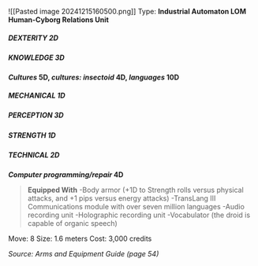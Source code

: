 ![[Pasted image 20241215160500.png]]
Type: **Industrial Automaton LOM Human-Cyborg Relations Unit**
##### DEXTERITY 2D
##### KNOWLEDGE 3D
***Cultures* 5D, *cultures: insectoid* 4D, *languages* 10D**
##### MECHANICAL 1D
##### PERCEPTION 3D
##### STRENGTH 1D
##### TECHNICAL 2D
***Computer programming/repair* 4D**

> **Equipped With**
> -Body armor (+1D to Strength rolls versus physical attacks, and +1 pips versus energy attacks)
> -TransLang III Communications module with over seven million languages
> -Audio recording unit
> -Holographic recording unit
> -Vocabulator (the droid is capable of organic speech)

Move: 8
Size: 1.6 meters
Cost: 3,000 credits

*Source: Arms and Equipment Guide (page 54)*